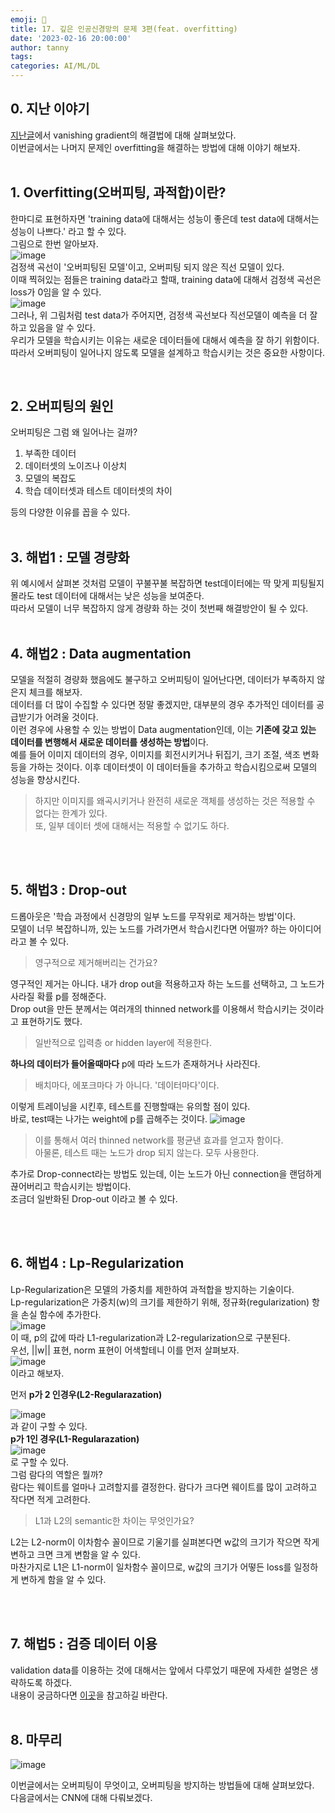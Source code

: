 ```yaml
---
emoji: 🔮
title: 17. 깊은 인공신경망의 문제 3편(feat. overfitting)
date: '2023-02-16 20:00:00'
author: tanny
tags: 
categories: AI/ML/DL
---
```


## 0. 지난 이야기
[지난글](https://tannybrown.github.io/ai/17/)에서 vanishing gradient의 해결법에 대해 살펴보았다.<br>
이번글에서는 나머지 문제인 overfitting을 해결하는 방법에 대해 이야기 해보자.<br>
<br>

## 1. Overfitting(오버피팅, 과적합)이란?
한마디로 표현하자면 'training data에 대해서는 성능이 좋은데 test data에 대해서는 성능이 나쁘다.' 라고 할 수 있다.<br>
그림으로 한번 알아보자.<br>
![image](https://user-images.githubusercontent.com/121401159/220355918-0d474e6b-9e17-434e-91a8-65058508b8e7.png)<br>
검정색 곡선이 '오버피팅된 모델'이고, 오버피팅 되지 않은 직선 모델이 있다.<br>
이때 찍혀있는 점들은 training data라고 할때, training data에 대해서 검정색 곡선은 loss가 0임을 알 수 있다.<br>
![image](https://user-images.githubusercontent.com/121401159/220356770-7c49eb3d-0ad3-4bc4-b5a1-4ba11bf3fe9a.png)
<br>
그러나, 위 그림처럼 test data가 주어지면, 검정색 곡선보다 직선모델이 예측을 더 잘하고 있음을 알 수 있다.<br>
우리가 모델을 학습시키는 이유는 새로운 데이터들에 대해서 예측을 잘 하기 위함이다. <br>
따라서 오버피팅이 일어나지 않도록 모델을 설계하고 학습시키는 것은 중요한 사항이다.<br>

<br>

## 2. 오버피팅의 원인
오버피팅은 그럼 왜 일어나는 걸까?<br>
1. 부족한 데이터
2. 데이터셋의 노이즈나 이상치
3. 모델의 복잡도
4. 학습 데이터셋과 테스트 데이터셋의 차이 <br>

등의 다양한 이유를 꼽을 수 있다.
<br><br>

## 3. 해법1 : 모델 경량화
위 예시에서 살펴본 것처럼 모델이 꾸불꾸불 복잡하면 test데이터에는 딱 맞게 피팅될지 몰라도 test 데이터에 대해서는 낮은 성능을 보여준다.<br>
따라서 모델이 너무 복잡하지 않게 경량화 하는 것이 첫번째 해결방안이 될 수 있다.
<br><br>

## 4. 해법2 : Data augmentation
모델을 적절히 경량화 했음에도 불구하고 오버피팅이 일어난다면, 데이터가 부족하지 않은지 체크를 해보자.<br>
데이터를 더 많이 수집할 수 있다면 정말 좋겠지만, 대부분의 경우 추가적인 데이터를 공급받기가 어려울 것이다.<br>
이런 경우에 사용할 수 있는 방법이 Data augmentation인데, 이는 **기존에 갖고 있는 데이터를 변행해서 새로운 데이터를 생성하는 방법**이다.<br>
예를 들어 이미지 데이터의 경우, 이미지를 회전시키거나 뒤집기, 크기 조절, 색조 변화 등을 가하는 것이다. 이후 데이터셋이 이 데이터들을 추가하고 학습시킴으로써 모델의 성능을 향상시킨다.<br>
> 하지만 이미지를 왜곡시키거나 완전히 새로운 객체를 생성하는 것은 적용할 수 없다는 한계가 있다.<br>
> 또, 일부 데이터 셋에 대해서는 적용할 수 없기도 하다.

<br><br>

## 5. 해법3 : Drop-out
드롭아웃은 '학습 과정에서 신경망의 일부 노드를 무작위로 제거하는 방법'이다.<br>
모델이 너무 복잡하니까, 있는 노드를 가려가면서 학습시킨다면 어떨까? 하는 아이디어 라고 볼 수 있다.
> 영구적으로 제거해버리는 건가요?

영구적인 제거는 아니다. 내가 drop out을 적용하고자 하는 노드를 선택하고, 그 노드가 사라질 확률 p를 정해준다.<br>
Drop out을 만든 분께서는 여러개의 thinned network를 이용해서 학습시키는 것이라고 표현하기도 했다.
> 일반적으로 입력층 or hidden layer에 적용한다.

**하나의 데이터가 들어올때마다** p에 따라 노드가 존재하거나 사라진다.<br>
> 배치마다, 에포크마다 가 아니다. '데이터마다'이다.

이렇게 트레이닝을 시킨후, 테스트를 진행할때는 유의할 점이 있다.<br>
바로, test때는 나가는 weight에 p를 곱해주는 것이다.
![image](https://user-images.githubusercontent.com/121401159/220367101-5d52b15b-63f3-4c6d-813c-4d62dd251eda.png)<br>
> 이를 통해서 여러 thinned network를 평균낸 효과를 얻고자 함이다.<br>
> 아물론, 테스트 때는 노드가 drop 되지 않는다. 모두 사용한다.

추가로 Drop-connect라는 방법도 있는데, 이는 노드가 아닌 connection을 랜덤하게 끊어버리고 학습시키는 방법이다.<br>
조금더 일반화된 Drop-out 이라고 볼 수 있다.

<br><br>

## 6. 해법4 : Lp-Regularization
Lp-Regularization은 모델의 가중치를 제한하여 과적합을 방지하는 기술이다.<br>
Lp-regularization은 가중치(w)의 크기를 제한하기 위해, 정규화(regularization) 항을 손실 함수에 추가한다. <br>
![image](https://user-images.githubusercontent.com/121401159/220370395-822cea00-5e01-46b7-8a0d-d669005e0d2d.png)<br>
이 때, p의 값에 따라 L1-regularization과 L2-regularization으로 구분된다.<br>
우선, ||w|| 표현, norm 표현이 어색할테니 이를 먼저 살펴보자.<br>
![image](https://user-images.githubusercontent.com/121401159/220378831-ec3e3b1a-835c-402b-8907-7a26bf69e6f2.png)<br>
이라고 해보자.<br>

먼저 **p가 2 인경우(L2-Regularazation)**<br>

![image](https://user-images.githubusercontent.com/121401159/220379319-12818698-acc1-48bc-b169-6832c8a27747.png)<br>
과 같이 구할 수 있다.
<br>
**p가 1인 경우(L1-Regularazation)**<br> 
![image](https://user-images.githubusercontent.com/121401159/220379743-1896fb4f-3837-4efa-a32d-c73b9a838256.png)<br>
로 구할 수 있다.
<br>
그럼 람다의 역할은 뭘까? <br>람다는 웨이트를 얼마나 고려할지를 결정한다. 람다가 크다면 웨이트를 많이 고려하고 작다면 적게 고려한다.<br>
> L1과 L2의 semantic한 차이는 무엇인가요?

L2는 L2-norm이 이차함수 꼴이므로 기울기를 실펴본다면 w값의 크기가 작으면 작게 변하고 크면 크게 변함을 알 수 있다.<br>
마찬가지로 L1은 L1-norm이 일차함수 꼴이므로, w값의 크기가 어떻든 loss를 일정하게 변하게 함을 알 수 있다.

<br><br>

## 7. 해법5 : 검증 데이터 이용
validation data를 이용하는 것에 대해서는 앞에서 다루었기 때문에 자세한 설명은 생략하도록 하겠다.<br>
내용이 궁금하다면 [이곳](https://tannybrown.github.io/ai/9/)을 참고하길 바란다.<br><br>


## 8. 마무리
![image](https://user-images.githubusercontent.com/121401159/220384458-a3409a25-0451-460a-85f9-594e54379036.png)<br>

이번글에서는 오버피팅이 무엇이고, 오버피팅을 방지하는 방법들에 대해 살펴보았다.<br>
다음글에서는 CNN에 대해 다뤄보겠다.



```toc
```
